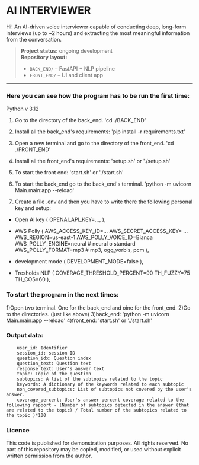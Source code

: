 # AI INTERVIEWER 

Hi!
An AI-driven voice interviewer capable of conducting deep, long-form interviews (up to ~2 hours) and extracting the most meaningful information from the conversation.

> **Project status:** ongoing development  
> **Repository layout:**  
> - `BACK_END/` – FastAPI + NLP pipeline  
> - `FRONT_END/` – UI and client app

---

### Here you can see how the program has to be run the first time:
Python v 3.12 
1) Go to the directory of the back_end. 'cd ./BACK_END'
2) Install all the back_end's requirements:  'pip install -r requirements.txt' 

3) Open a new terminal and go to the directory of the front_end. 'cd ./FRONT_END'
4) Install all the front_end's requirements: 'setup.sh' or './setup.sh'
5) To start the front end: 'start.sh' or './start.sh'

6) To start the back_end go to the back_end's terminal. 'python -m uvicorn Main.main:app --reload'
7) Create a file .env and then you have to write there the following personal key and setup:
- Open Ai key (
OPENAI_API_KEY=...,
), 
- AWS Polly (
AWS_ACCESS_KEY_ID=...
AWS_SECRET_ACCESS_KEY= ... 
AWS_REGION=us-east-1
AWS_POLLY_VOICE_ID=Bianca
AWS_POLLY_ENGINE=neural  # neural o standard
AWS_POLLY_FORMAT=mp3     # mp3, ogg_vorbis, pcm
),
- development mode (
DEVELOPMENT_MODE=false 
),

- Tresholds NLP (
COVERAGE_THRESHOLD_PERCENT=90
TH_FUZZY=75
TH_COS=60
),

### To start the program in the next times:

1)Open two terminal. One for the back_end and oine for the front_end.
2)Go to the directories. (just like above)
3)back_end: 'python -m uvicorn Main.main:app --reload'
4)front_end: 'start.sh' or './start.sh'



### Output data:
        user_id: Identifier 
        session_id: session ID
        question_idx: Question index
        question_text: Question text
        response_text: User's answer text 
        topic: Topic of the question 
        subtopics: A list of the subtopics related to the topic 
        keywords: A dictionary of the keywords related to each subtopic 
        non_covered_subtopics: List of subtopics not covered by the user's answer. 
        coverage_percent: User's answer percent coverage related to the following rapport - (Number of subtopics detected in the answer (that are related to the topic) / Total number of the subtopics related to the topic )*100



### Licence
This code is published for demonstration purposes. All rights reserved.
No part of this repository may be copied, modified, or used without explicit written permission from the author.
